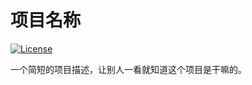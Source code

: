# 项目名称

[![License](https://img.shields.io/badge/license-MIT-blue.svg)](#license)

一个简短的项目描述，让别人一看就知道这个项目是干嘛的。
